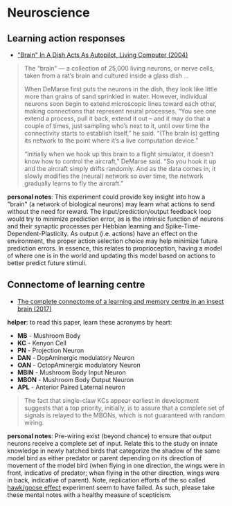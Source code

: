 # Neuroscience

## Learning action responses

* ["Brain" In A Dish Acts As Autopilot, Living Computer (2004)](https://news.ufl.edu/archive/2004/10/uf-scientist-brain-in-a-dish-acts-as-autopilot-living-computer.html)

> The “brain” — a collection of 25,000 living neurons, or nerve cells, taken from a rat’s brain and cultured inside a glass dish ...
>
> When DeMarse first puts the neurons in the dish, they look like little more than grains of sand sprinkled in water. However, individual neurons soon begin to extend microscopic lines toward each other, making connections that represent neural processes. “You see one extend a process, pull it back, extend it out – and it may do that a couple of times, just sampling who’s next to it, until over time the connectivity starts to establish itself,” he said. “(The brain is) getting its network to the point where it’s a live computation device.”
>
> “Initially when we hook up this brain to a flight simulator, it doesn’t know how to control the aircraft,” DeMarse said. “So you hook it up and the aircraft simply drifts randomly. And as the data comes in, it slowly modifies the (neural) network so over time, the network gradually learns to fly the aircraft.”

**personal notes**: This experiment could provide key insight into how a "brain" (a network of biological neurons) may learn what actions to send without the need for reward. The input/prediction/output feedback loop would try to minimize prediction error, as is the intrinsic function of neurons and their synaptic processes per Hebbian learning and Spike-Time-Dependent-Plasticity. As output (i.e. actions) have an effect on the environment, the proper action selection choice may help minimize future prediction errors. In essence, this relates to proprioception, having a model of where one is in the world and updating this model based on actions to better predict future stimuli.

## Connectome of learning centre

* [The complete connectome of a learning and memory centre in an insect brain (2017)](https://www.ncbi.nlm.nih.gov/pmc/articles/PMC5806122/)

**helper**: to read this paper, learn these acronyms by heart:

- **MB** - Mushroom Body
- **KC** - Kenyon Cell
- **PN** - Projection Neuron
- **DAN** - DopAminergic modulatory Neuron
- **OAN** - OctopAminergic modulatory Neuron
- **MBIN** - Mushroom Body Input Neuron
- **MBON** - Mushroom Body Output Neuron
- **APL** - Anterior Paired Laternal neuron

> The fact that single-claw KCs appear earliest in development suggests that a top priority, initially, is to assure that a complete set of signals is relayed to the MBONs, which is not guaranteed with random wiring.

**personal notes**: Pre-wiring exist (beyond chance) to ensure that output neurons receive a complete set of input. Relate this to the study on innate knowledge in newly hatched birds that categorize the shadow of the same model bird as either predator or parent depending on its direction of movement of the model bird (when flying in one direction, the wings were in front, indicative of predator; when flying in the other direction, wings were in back, indicative of parent). Note, replication efforts of the so called [hawk/goose effect](https://en.wikipedia.org/wiki/Hawk/goose_effect) experiment seem to have failed. As such, please take these mental notes with a healthy measure of scepticism.
